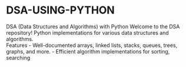 # DSA-USING-PYTHON
 DSA (Data Structures and Algorithms) with Python  Welcome to the DSA repository!  Python implementations for various data structures and algorithms.  
Features  - Well-documented arrays, linked lists, stacks, queues, trees, graphs, and more. - Efficient algorithm implementations for sorting, searching
